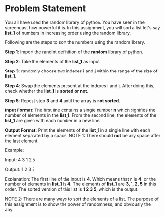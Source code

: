 # Problem Statement

You all have used the random library of python. You have seen in the screencast how powerful it is.
In this assignment, you will sort a list let's say **list_1** of numbers in increasing order using the random library.

Following are the steps to sort the numbers using the random library.

**Step 1**: Import the randint definition of the **random** library of python.

**Step 2**: Take the elements of the **list_1** as input.

**Step 3**: randomly choose two indexes **i** and **j** within the range of the size of **list_1**.

**Step 4**: Swap the elements present at the indexes i and j. After doing this, check whether the **list_1** is **sorted or not**.

**Step 5**: Repeat step **3** and **4** until the array is **not sorted**.

**Input Format:**
The first line contains a single number **n** which signifies the number of elements in the **list_1**.
From the second line, the elements of the **list_1** are given with each number in a new line.

**Output Format:**
Print the elements of the **list_1** in a single line with each element separated by a space.
NOTE 1: There should **not** be any space after the last element.

Example:

Input:
4
3
1
2
5

Output:
1 2 3 5

Explanation:
The first line of the input is **4**. Which means that **n** is **4**, or the number of elements in **list_1** is **4**. The elements of **list_1** are **3, 1, 2, 5** in this order.
The sorted version of this list is **1 2 3 5**, which is the output.

NOTE 2: There are many ways to sort the elements of a list. The purpose of this assignment is to show the power of randomness, and obviously the Joy.